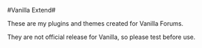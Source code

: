 ﻿#Vanilla Extend#

These are my plugins and themes created for Vanilla Forums.

They are not official release for Vanilla, so please test before use.